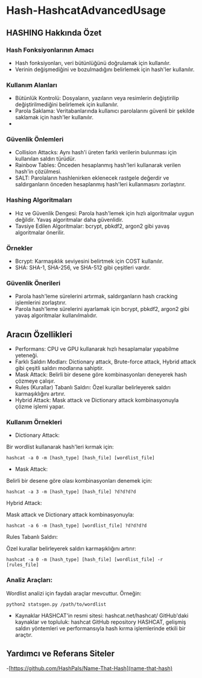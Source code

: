 # Hash-HashcatAdvancedUsage

## HASHING Hakkında Özet

### Hash Fonksiyonlarının Amacı
- Hash fonksiyonları, veri bütünlüğünü doğrulamak için kullanılır.
- Verinin değişmediğini ve bozulmadığını belirlemek için hash'ler kullanılır.

### Kullanım Alanları
- Bütünlük Kontrolü: Dosyaların, yazıların veya resimlerin değiştirilip değiştirilmediğini belirlemek için kullanılır.
- Parola Saklama: Veritabanlarında kullanıcı parolalarını güvenli bir şekilde saklamak için hash'ler kullanılır.
- 
### Güvenlik Önlemleri
- Collision Attacks: Aynı hash'i üreten farklı verilerin bulunması için kullanılan saldırı türüdür.
- Rainbow Tables: Önceden hesaplanmış hash'leri kullanarak verilen hash'in çözülmesi.
- SALT: Parolaların hashlenirken eklenecek rastgele değerdir ve saldırganların önceden hesaplanmış hash'leri kullanmasını zorlaştırır.

### Hashing Algoritmaları
- Hız ve Güvenlik Dengesi: Parola hash'lemek için hızlı algoritmalar uygun değildir. Yavaş algoritmalar daha güvenlidir.
- Tavsiye Edilen Algoritmalar: bcrypt, pbkdf2, argon2 gibi yavaş algoritmalar önerilir.

### Örnekler

- Bcrypt: Karmaşıklık seviyesini belirtmek için COST kullanılır.
- SHA: SHA-1, SHA-256, ve SHA-512 gibi çeşitleri vardır.

### Güvenlik Önerileri
- Parola hash'leme sürelerini artırmak, saldırganların hash cracking işlemlerini zorlaştırır.
- Parola hash'leme sürelerini ayarlamak için bcrypt, pbkdf2, argon2 gibi yavaş algoritmalar kullanılmalıdır.

## Aracın Özellikleri
- Performans: CPU ve GPU kullanarak hızlı hesaplamalar yapabilme yeteneği.
- Farklı Saldırı Modları: Dictionary attack, Brute-force attack, Hybrid attack gibi çeşitli saldırı modlarına sahiptir.
- Mask Attack: Belirli bir desene göre kombinasyonları deneyerek hash çözmeye çalışır.
- Rules (Kurallar) Tabanlı Saldırı: Özel kurallar belirleyerek saldırı karmaşıklığını artırır.
- Hybrid Attack: Mask attack ve Dictionary attack kombinasyonuyla çözme işlemi yapar.

### Kullanım Örnekleri

- Dictionary Attack:

Bir wordlist kullanarak hash'leri kırmak için:

`hashcat -a 0 -m [hash_type] [hash_file] [wordlist_file]`

- Mask Attack:

Belirli bir desene göre olası kombinasyonları denemek için:

`hashcat -a 3 -m [hash_type] [hash_file] ?d?d?d?d`

Hybrid Attack:

Mask attack ve Dictionary attack kombinasyonuyla:

`hashcat -a 6 -m [hash_type] [wordlist_file] ?d?d?d?d`

Rules Tabanlı Saldırı:

Özel kurallar belirleyerek saldırı karmaşıklığını artırır:

`hashcat -a 0 -m [hash_type] [hash_file] [wordlist_file] -r [rules_file]`

### Analiz Araçları:

Wordlist analizi için faydalı araçlar mevcuttur. Örneğin:

`python2 statsgen.py /path/to/wordlist`

- Kaynaklar
HASHCAT'in resmi sitesi: hashcat.net/hashcat/
GitHub'daki kaynaklar ve topluluk: hashcat GitHub repository
HASHCAT, gelişmiş saldırı yöntemleri ve performansıyla hash kırma işlemlerinde etkili bir araçtır.


## Yardımcı ve Referans Siteler
-[https://github.com/HashPals/Name-That-Hash](name-that-hash)
